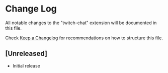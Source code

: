 # Change Log
All notable changes to the "twitch-chat" extension will be documented in this file.

Check [Keep a Changelog](http://keepachangelog.com/) for recommendations on how to structure this file.

## [Unreleased]
- Initial release